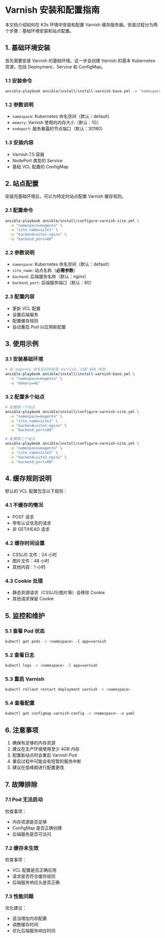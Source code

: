 # Varnish 安装和配置指南

本文档介绍如何在 K3s 环境中安装和配置 Varnish 缓存服务器。安装过程分为两个步骤：基础环境安装和站点配置。

## 1. 基础环境安装

首先需要安装 Varnish 的基础环境。这一步会创建 Varnish 的基本 Kubernetes 资源，包括 Deployment、Service 和 ConfigMap。

### 1.1 安装命令

```bash
ansible-playbook ansible/install/install-varnish-base.yml -e "namespace=magento memory=4G nodeport=30180"
```

### 1.2 参数说明

- `namespace`: Kubernetes 命名空间（默认：default）
- `memory`: Varnish 使用的内存大小（默认：1G）
- `nodeport`: 服务暴露的节点端口（默认：30180）

### 1.3 安装内容

- Varnish 7.5 容器
- NodePort 类型的 Service
- 基础 VCL 配置的 ConfigMap

## 2. 站点配置

安装完基础环境后，可以为特定的站点配置 Varnish 缓存规则。

### 2.1 配置命令

```bash
ansible-playbook ansible/install/configure-varnish-site.yml \
  -e "namespace=magento" \
  -e "site_name=site1" \
  -e "backend=site1-nginx" \
  -e "backend_port=80"
```

### 2.2 参数说明

- `namespace`: Kubernetes 命名空间（默认：default）
- `site_name`: 站点名称（**必需参数**）
- `backend`: 后端服务名称（默认：nginx）
- `backend_port`: 后端服务端口（默认：80）

### 2.3 配置内容

- 更新 VCL 配置
- 设置后端服务
- 配置缓存规则
- 自动重启 Pod 以应用新配置

## 3. 使用示例

### 3.1 安装基础环境

```bash
# 在 magento 命名空间中安装 Varnish，分配 4GB 内存
ansible-playbook ansible/install/install-varnish-base.yml \
  -e "namespace=magento" \
  -e "memory=4G"
```

### 3.2 配置多个站点

```bash
# 配置第一个站点
ansible-playbook ansible/install/configure-varnish-site.yml \
  -e "namespace=magento" \
  -e "site_name=site1" \
  -e "backend=site1-nginx" \
  -e "backend_port=80"

# 配置第二个站点
ansible-playbook ansible/install/configure-varnish-site.yml \
  -e "namespace=magento" \
  -e "site_name=site2" \
  -e "backend=site2-nginx" \
  -e "backend_port=80"
```

## 4. 缓存规则说明

默认的 VCL 配置包含以下规则：

### 4.1 不缓存的情况

- POST 请求
- 带有认证信息的请求
- 非 GET/HEAD 请求

### 4.2 缓存时间设置

- CSS/JS 文件：24 小时
- 图片文件：48 小时
- 其他内容：1 小时

### 4.3 Cookie 处理

- 静态资源请求（CSS/JS/图片等）会移除 Cookie
- 其他请求保留 Cookie

## 5. 监控和维护

### 5.1 查看 Pod 状态

```bash
kubectl get pods -n <namespace> -l app=varnish
```

### 5.2 查看日志

```bash
kubectl logs -n <namespace> -l app=varnish
```

### 5.3 重启 Varnish

```bash
kubectl rollout restart deployment varnish -n <namespace>
```

### 5.4 查看配置

```bash
kubectl get configmap varnish-config -n <namespace> -o yaml
```

## 6. 注意事项

1. 确保有足够的内存资源
2. 建议在生产环境使用至少 4GB 内存
3. 配置新站点时会重启 Varnish Pod
4. 重启过程中可能会有短暂的服务中断
5. 建议在低峰期进行配置更改

## 7. 故障排除

### 7.1 Pod 无法启动

检查事项：
- 内存资源是否足够
- ConfigMap 是否正确创建
- 后端服务是否可访问

### 7.2 缓存未生效

检查事项：
- VCL 配置是否正确应用
- 请求是否符合缓存规则
- 后端服务响应头是否正确

### 7.3 性能问题

优化建议：
- 适当增加内存配置
- 调整缓存时间
- 优化后端服务响应时间 